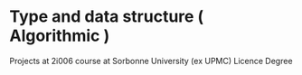 # Type and data structure ( Algorithmic )

Projects at 2i006 course at Sorbonne University (ex UPMC) Licence Degree
